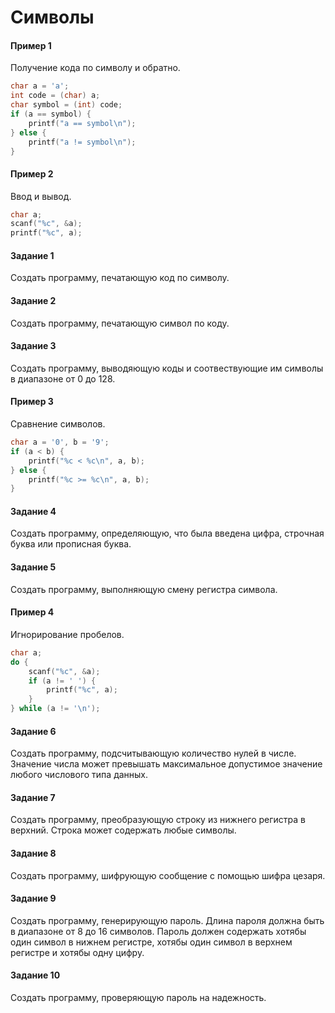 # Символы

#### Пример 1
Получение кода по символу и обратно.
```c
char a = 'a';
int code = (char) a;
char symbol = (int) code;
if (a == symbol) {
    printf("a == symbol\n");
} else {
    printf("a != symbol\n");
}
```

#### Пример 2
Ввод и вывод.
```c
char a;
scanf("%c", &a);
printf("%c", a);
```

#### Задание 1
Создать программу, печатающую код по символу.

#### Задание 2
Создать программу, печатающую символ по коду.

#### Задание 3
Создать программу, выводяющую коды и соотвествующие им символы в диапазоне от 0 до 128.

#### Пример 3
Сравнение символов.
```c
char a = '0', b = '9';
if (a < b) {
    printf("%c < %c\n", a, b);
} else {
    printf("%c >= %c\n", a, b);
}
```

#### Задание 4
Создать программу, определяющую, что была введена цифра, строчная буква или прописная буква.

#### Задание 5
Создать программу, выполняющую смену регистра символа.

#### Пример 4
Игнорирование пробелов.
```c
char a;
do {
    scanf("%c", &a);
    if (a != ' ') {
        printf("%c", a);
    }
} while (a != '\n');
```

#### Задание 6
Создать программу, подсчитывающую количество нулей в числе. Значение числа может превышать максимальное допустимое значение любого числового типа данных.

#### Задание 7
Создать программу, преобразующую строку из нижнего регистра в верхний. Строка может содержать любые символы.

#### Задание 8
Создать программу, шифрующую сообщение с помощью шифра цезаря.

#### Задание 9
Создать программу, генерирующую пароль. Длина пароля должна быть в диапазоне от 8 до 16 символов. Пароль должен содержать хотябы один символ в нижнем регистре, хотябы один символ в верхнем регистре и хотябы одну цифру.

#### Задание 10
Создать программу, проверяющую пароль на надежность.
